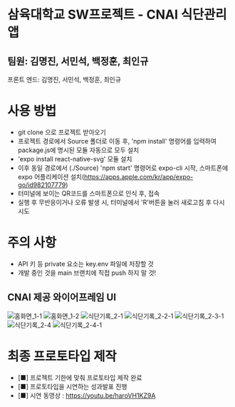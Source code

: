 # 삼육대학교 SW프로젝트 - CNAI 식단관리앱

## 팀원: 김명진, 서민석, 백정훈, 최인규

 프론트 엔드: 김명진, 서민석, 백정훈, 최인규


# 사용 방법

- git clone 으로 프로젝트 받아오기
- 프로젝트 경로에서 Source 폴더로 이동 후, 'npm install' 명령어를 입력하여 package.js에 명시된 모듈 자동으로 모두 설치
- 'expo install react-native-svg' 모듈 설치
- 이후 동일 경로에서 (./Source) 'npm start' 명령어로 expo-cli 시작, 스마트폰에 expo 어플리케이션 설치(https://apps.apple.com/kr/app/expo-go/id982107779)
- 터미널에 보이는 QR코드를 스마트폰으로 인식 후, 접속
- 실행 후 무반응이거나 오류 발생 시, 터미널에서 'R'버튼을 눌러 새로고침 후 다시 시도

# 주의 사항

- API 키 등 private 요소는 key.env 파일에 저장할 것
- 개발 중인 것을 main 브랜치에 직접 push 하지 말 것!


## CNAI 제공 와이어프레임 UI

![홈화면_1-1](pre/prototypeUI/홈화면_1-1.png)
![홈화면_1-2](pre/prototypeUI/홈화면_1-2.png)
![식단기록_2-1](pre/prototypeUI/식단기록_2-1.png)
![식단기록_2-2-1](pre/prototypeUI/식단기록_2-2-1.png)
![식단기록_2-3-1](pre/prototypeUI/식단기록_2-3-1.png)
![식단기록_2-4](pre/prototypeUI/식단기록_2-4.png)
![식단기록_2-4-1](pre/prototypeUI/식단기록_2-4-1.png)


# 최종 프로토타입 제작
- [■] 프로젝트 기한에 맞춰 프로토타입 제작 완료
- [■] 프로토타입을 시연하는 성과발표 진행
- [■] 시연 동영상 : https://youtu.be/haroVH1KZ9A

